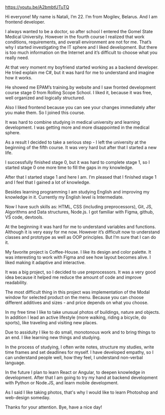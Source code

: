 https://youtu.be/A2bmbtUTuTQ

Hi everyone! My name is Natali, I’m 22. I’m from Mogilev, Belarus. And I am frontend developer.

I always wanted to be a doctor, so after school I entered the Gomel State Medical University. However in the fourth course I realized that work conditions, requirements, and overall environment are not for me. That’s why I started investigating the IT sphere and I liked development. But there is too much information on the Internet and it’s difficult to choose what you really need.

At that very moment my boyfriend started working as a backend developer. He tried explain me C#, but it was hard for me to understand and imagine how it works.

He showed me EPAM’s training.by website and I saw fronted development course stage 0 from Rolling Scope School. I liked it, because it was free, well organized and logically structured.

Also I liked frontend because you can see your changes immediately after you make them. So I joined this course.

It was hard to combine studying in medical university and learning development. I was getting more and more disappointed in the medical sphere.

As a result I decided to take a serious step - I left the university at the beginning of the fifth course. It was very hard but after that I started a new life.

I successfully finished stage 0, but it was hard to complete stage 1, so I started stage 0 one more time to fill the gaps in my knowledge.

After that I started stage 1 and here I am. I’m pleased that I finished stage 1 and I feel that I gained a lot of knowledge.

Besides learning programming I am studying English and improving my knowledge in it. Currently my English level is Intermediate. 

Now I have such skills as: HTML, CSS (including preprocessors), Git, JS, Algorithms and Data structures, Node.js. I got familiar with Figma, github, VS code, devtools.

At the beginning it was hard for me to understand variables and functions. Although it is very easy for me now. However it’s difficult now to understand classes and prototype as well as OOP principles. But I’m sure that I can do it.

My favorite project is Coffee-House. I like its design and color palette. It was interesting to work with Figma and see how layout becomes alive. I liked making it adaptive and interactive.

It was a big project, so I decided to use preprocessors. It was a very good idea because it helped me reduce the amount of code and improve readability.

The most difficult thing in this project was implementation of the Modal window for selected product on the menu. Because you can choose different additives and sizes - and price depends on what you choose.

In my free time I like to take unusual photos of buildings, nature and objects. In addition I lead an active lifestyle (more walking, riding a bicycle, do sports), like traveling and visiting new places.

Due to assiduity I like to do small, monotonous work and to bring things to an end. I like learning new things and studying.

In the process of studying, I often write notes, structure my studies, write time frames and set deadlines for myself. I have developed empathy, so I can understand people well, how they feel, I understand non-verbal language.

In the future I plan to learn React or Angular, to deepen knowledge in development. After that I am going to try my hand at backend development with Python or Node.JS, and learn mobile development.

As I said I like taking photos, that's why I would like to learn Photoshop and web-design someday.

Thanks for your attention. Bye, have a nice day!
